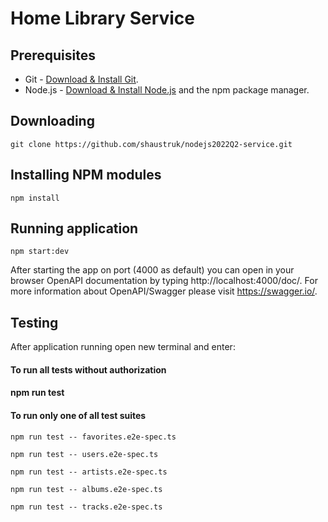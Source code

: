 # Home Library Service

## Prerequisites

- Git - [Download & Install Git](https://git-scm.com/downloads).
- Node.js - [Download & Install Node.js](https://nodejs.org/en/download/) and the npm package manager.

## Downloading

```
git clone https://github.com/shaustruk/nodejs2022Q2-service.git
```

## Installing NPM modules

```
npm install
```

## Running application

```
npm start:dev
```

After starting the app on port (4000 as default) you can open
in your browser OpenAPI documentation by typing http://localhost:4000/doc/.
For more information about OpenAPI/Swagger please visit https://swagger.io/.

## Testing

After application running open new terminal and enter:

#### To run all tests without authorization

#### npm run test

#### To run only one of all test suites

```
npm run test -- favorites.e2e-spec.ts
```

```
npm run test -- users.e2e-spec.ts
```

```
npm run test -- artists.e2e-spec.ts
```

```
npm run test -- albums.e2e-spec.ts
```

```
npm run test -- tracks.e2e-spec.ts
```
